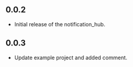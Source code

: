 ## 0.0.2

* Initial release of the notification_hub.

## 0.0.3

* Update example project and added comment.
